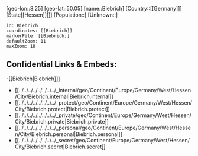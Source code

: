 ﻿---
location: [50.05,8.25]
mapzoom: [7,12] 
mapmarker: city 
type: City
tags:
- geo/City


SpocWebEntityId: 29175
isDeleted: false
confidential: public

---
[geo-lon::8.25]
[geo-lat::50.05]
[name::Biebrich]
[Country::[[Germany]]]
[State[[Hessen]]]]]
[Population::]
[Unknown::]


```leaflet
id: Biebrich
coordinates: [[Biebrich]]
markerFile: [[Biebrich]]
defaultZoom: 11 
maxZoom: 18
```


## Confidential Links & Embeds: 
-[[Biebrich|Biebrich]]] 
- [[../../../../../../../../_internal/geo/Continent/Europe/Germany/West/Hessen/City/Biebrich.internal|Biebrich.internal]] 
- [[../../../../../../../../_protect/geo/Continent/Europe/Germany/West/Hessen/City/Biebrich.protect|Biebrich.protect]] 
- [[../../../../../../../../_private/geo/Continent/Europe/Germany/West/Hessen/City/Biebrich.private|Biebrich.private]] 
- [[../../../../../../../../_personal/geo/Continent/Europe/Germany/West/Hessen/City/Biebrich.personal|Biebrich.personal]] 
- [[../../../../../../../../_secret/geo/Continent/Europe/Germany/West/Hessen/City/Biebrich.secret|Biebrich.secret]] 
